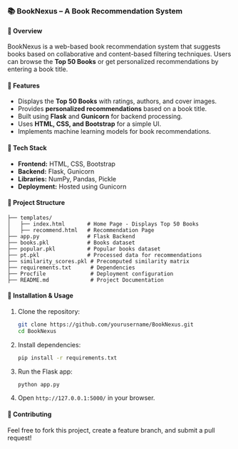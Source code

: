 ### 📚 BookNexus – A Book Recommendation System  

#### 🔹 Overview  
BookNexus is a web-based book recommendation system that suggests books based on collaborative and content-based filtering techniques. Users can browse the **Top 50 Books** or get personalized recommendations by entering a book title.  

#### 🔹 Features  
- Displays the **Top 50 Books** with ratings, authors, and cover images.  
- Provides **personalized recommendations** based on a book title.  
- Built using **Flask** and **Gunicorn** for backend processing.  
- Uses **HTML, CSS, and Bootstrap** for a simple UI.  
- Implements machine learning models for book recommendations.  

#### 🔹 Tech Stack  
- **Frontend:** HTML, CSS, Bootstrap  
- **Backend:** Flask, Gunicorn  
- **Libraries:** NumPy, Pandas, Pickle  
- **Deployment:** Hosted using Gunicorn  

#### 🔹 Project Structure  
```
├── templates/
│   ├── index.html       # Home Page - Displays Top 50 Books
│   ├── recommend.html   # Recommendation Page
├── app.py               # Flask Backend
├── books.pkl            # Books dataset
├── popular.pkl          # Popular books dataset
├── pt.pkl               # Processed data for recommendations
├── similarity_scores.pkl # Precomputed similarity matrix
├── requirements.txt      # Dependencies
├── Procfile              # Deployment configuration
├── README.md             # Project Documentation
```

#### 🔹 Installation & Usage  
1. Clone the repository:  
   ```bash
   git clone https://github.com/yourusername/BookNexus.git
   cd BookNexus
   ```  
2. Install dependencies:  
   ```bash
   pip install -r requirements.txt
   ```  
3. Run the Flask app:  
   ```bash
   python app.py
   ```  
4. Open `http://127.0.0.1:5000/` in your browser.  

#### 🔹 Contributing  
Feel free to fork this project, create a feature branch, and submit a pull request!  
